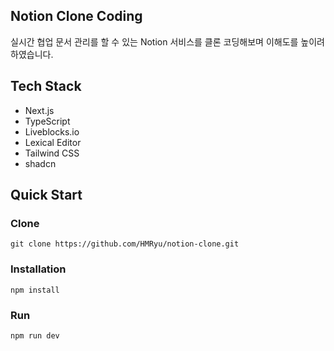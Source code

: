 ## Notion Clone Coding

실시간 협업 문서 관리를 할 수 있는 Notion 서비스를 클론 코딩해보며 이해도를 높이려 하였습니다.

## Tech Stack

- Next.js
- TypeScript
- Liveblocks.io
- Lexical Editor
- Tailwind CSS
- shadcn

## Quick Start

### Clone
```
git clone https://github.com/HMRyu/notion-clone.git
```

### Installation
```
npm install
```

### Run
```
npm run dev
```

